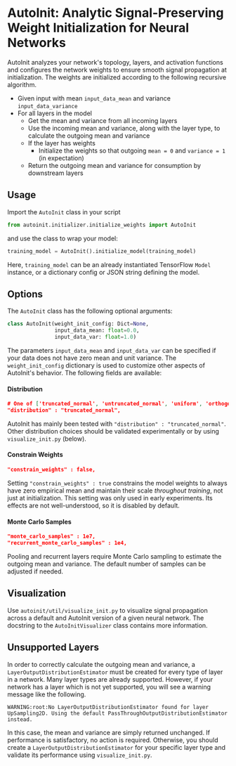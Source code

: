 # AutoInit: Analytic Signal-Preserving Weight Initialization for Neural Networks

AutoInit analyzes your network's topology, layers, and activation functions and configures the network weights to ensure smooth signal propagation at initialization.  The weights are initialized according to the following recursive algorithm.

* Given input with mean `input_data_mean` and variance `input_data_variance`
* For all layers in the model
    * Get the mean and variance from all incoming layers
    * Use the incoming mean and variance, along with the layer type, to calculate the outgoing mean and variance 
    * If the layer has weights
        * Initialize the weights so that outgoing `mean = 0` and `variance = 1` (in expectation)
    * Return the outgoing mean and variance for consumption by downstream layers

## Usage

Import the `AutoInit` class in your script
```python
from autoinit.initializer.initialize_weights import AutoInit
```
and use the class to wrap your model:
```python
training_model = AutoInit().initialize_model(training_model)
```
Here, `training_model` can be an already instantiated TensorFlow `Model` instance, or a dictionary config or JSON string defining the model.

## Options

The `AutoInit` class has the following optional arguments:
```python
class AutoInit(weight_init_config: Dict=None,
               input_data_mean: float=0.0,
               input_data_var: float=1.0)
```
The parameters `input_data_mean` and `input_data_var` can be specified if your data does not have zero mean and unit variance.  The `weight_init_config` dictionary is used to customize other aspects of AutoInit's behavior.  The following fields are available:

#### Distribution
```json
# One of ['truncated_normal', 'untruncated_normal', 'uniform', 'orthogonal']
"distribution" : "truncated_normal",
```
AutoInit has mainly been tested with `"distribution" : "truncated_normal"`.  Other distribution choices should be validated experimentally or by using `visualize_init.py` (below).

#### Constrain Weights
```json
"constrain_weights" : false,
```
Setting `"constrain_weights" : true` constrains the model weights to always have zero empirical mean and maintain their scale *throughout training*, not just at initialization.  This setting was only used in early experiments.  Its effects are not well-understood, so it is disabled by default.

#### Monte Carlo Samples
```json
"monte_carlo_samples" : 1e7,
"recurrent_monte_carlo_samples" : 1e4,
```
Pooling and recurrent layers require Monte Carlo sampling to estimate the outgoing mean and variance.  The default number of samples can be adjusted if needed.

## Visualization

Use `autoinit/util/visualize_init.py` to visualize signal propagation across a default and AutoInit version of a given neural network.  The docstring to the `AutoInitVisualizer` class contains more information.

## Unsupported Layers

In order to correctly calculate the outgoing mean and variance, a `LayerOutputDistributionEstimator` must be created for every type of layer in a network.  Many layer types are already supported.  However, if your network has a layer which is not yet supported, you will see a warning message like the following.  

```
WARNING:root:No LayerOutputDistributionEstimator found for layer UpSampling2D. Using the default PassThroughOutputDistributionEstimator instead.
```

In this case, the mean and variance are simply returned unchanged.  If performance is satisfactory, no action is required.  Otherwise, you should create a `LayerOutputDistributionEstimator` for your specific layer type and validate its performance using `visualize_init.py`.

